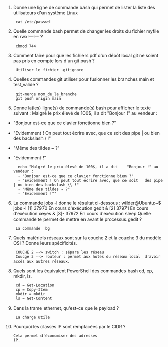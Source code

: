 1. Donne une ligne de commande bash qui permet de lister la liste des utilisateurs d'un système Linux

        cat /etc/passwd

2. Quelle commande bash permet de changer les droits du fichier myfile en rwxr—r-- ?

        chmod 744

3. Comment faire pour que les fichiers pdf d'un dépôt local git ne soient pas pris en compte lors d'un git push ?

        Utiliser le fichier .gitignore

4. Quelles commandes git utiliser pour fusionner les branches main et test_valide ?

        git-merge nom_de_la_branche
        git push origin main


5. Donne la(les) ligne(s) de commande(s) bash pour afficher le texte suivant :
Malgré le prix élevé de 100$, il a dit "Bonjour !" au vendeur :
- "Bonjour est-ce que ce clavier fonctionne bien ?"
- "Evidemment ! On peut tout écrire avec, que ce soit des pipe | ou bien des backslash \\ !"
- "Même des tildes ~ ?"
- "Evidemment !"

        echo "Malgré le prix élevé de 100$, il a dit    "Bonjour !" au vendeur :
        - "Bonjour est-ce que ce clavier fonctionne bien ?"
        - "Evidemment ! On peut tout écrire avec, que ce soit   des pipe | ou bien des backslash \\ !"
        - "Même des tildes ~ ?"
        - "Evidemment !""



6. La commande jobs -l donne le résultat ci-dessous :
wilder@Ubuntu:~$ jobs -l
[1]  37970 En cours d'exécution   gedit &
[2]  37971 En cours d'exécution   xeyes &
[3]- 37972 En cours d'exécution   sleep
Quelle commande te permet de mettre en avant le processus gedit ?

        La commande  bg


7. Quels matériels réseaux sont sur la couche 2 et la couche 3 du modèle OSI ? Donne leurs spécificités.

        COUCHE 2 --> switch : sépare les réseau
        Coucge 3 --> routeur : permet aux hotes du réseau local  d'avoir accès aux autres réseaux.


8. Quels sont les équivalent PowerShell des commandes bash cd, cp, mkdir, ls.

        cd = Get-Location   
        cp = Copy-Item
        mkdir = mkdir
        ls = Get-Content



9. Dans la trame ethernet, qu'est-ce que le payload ?

        La charge utile

10. Pourquoi les classes IP sont remplacées par le CIDR ?

        Cela permet d'économiser des adresses 
        IP.
